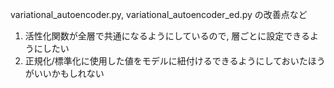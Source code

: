 variational_autoencoder.py, variational_autoencoder_ed.py の改善点など

1. 活性化関数が全層で共通になるようにしているので, 層ごとに設定できるようにしたい
2. 正規化/標準化に使用した値をモデルに紐付けるできるようにしておいたほうがいいかもしれない
